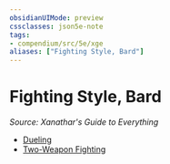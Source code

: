 ```yaml
---
obsidianUIMode: preview
cssclasses: json5e-note
tags:
- compendium/src/5e/xge
aliases: ["Fighting Style, Bard"]
---
```

# Fighting Style, Bard
*Source: Xanathar's Guide to Everything* 

- [Dueling](z_compendium/optional-features/dueling.md)
- [Two-Weapon Fighting](z_compendium/optional-features/two-weapon-fighting.md)